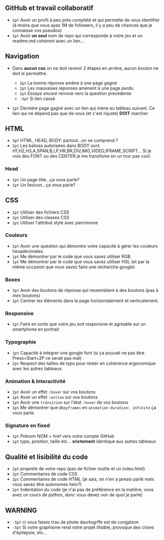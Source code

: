 ## GitHub et travail collaboratif

* `2pt` Avoir un profil à peu près complété et qui permette de vous identifier (à moins que vous ayez 1M de followers, il y a peu de chances que je connaisse vos pseudos) 
* `1pt` Avoir **un seul** nom de repo qui corresponde à notre jeu et un readme.md cohérent avec un lien...

## Navigation

* Dans **aucun cas** on ne doit revenir 2 étapes en arrière, aucun bouton ne doit le permettre.

  * `2pt` La bonne réponse amène à une page *gagné*
  * `2pt` Les mauvaises réponses amènent à une page *perdu*
  * `2pt` *Essaye encore* renvoie vers la question précédente 
  * `-5pt` Si lien cassé 

* `2pt` Dernière page gagné avec un lien qui mène au tableau suivant. Ce lien qui ne dépend pas que de vous (et c'est injuste) **DOIT** marcher


## HTML

* `3pt` HTML, HEAD, BODY: partout...on se comprend ?
* `2pt` Les balises autorisées dans BODY sont H1,H2,H3,A,SPAN,B,I,P,HR,BR,DIV,IMG,VIDEO,IFRAME,SCRIPT... Si je vois des FONT ou des CENTER je me transfome en un truc pas cool.

### Head

* `1pt` Un page title...ça vous parle?
* `1pt` Un favicon...ça vous parle?

## CSS

* `2pt` Utiliser des fichiers CSS
* `2pt` Utiliser des classes CSS 
* `1pt` Utiliser l'attribut style avec parcimonie

### Couleurs

* `2pt` Avoir une question qui démontre votre capacité à gérer les couleurs hexadécimales.
* `1pt` Me démontrer par le code que vous savez utiliser RGB
* `1pt` Me démontrer par le code que vous savez utiliser HSL (et par la même occasion que vous savez faire une recherche google)

### Boxes

* `3pt` Avoir des boutons de réponse qui ressemblent à des boutons (pas à *mes* boutons)
* `1pt` Centrer les éléments dans la page horizontalement et verticalement.

### Responsive

* `2pt` Faire en sorte que votre jeu soit responsive et agréable sur un smartphone en portrait

### Typographie

* `1pt` Capacité à intégrer une google font (si ça pouvait ne pas être Press+Start+2P ce serait pas mal)
* `2pt` Respect des tailles de typo pour rester en cohérence ergonomique avec les autres tableaux.

### Animation & Interactivité

* `1pt` Avoir un effet `:hover` sur vos boutons
* `1pt` Avoir un effet `:active` sur vos boutons
* `1pt` Avoir une `transition` sur l'état `:hover` de vos boutons
* `1pt` Me démontrer que `@keyframes` en `animation-duration: infinite` ça vous parle.

### Signature en fixed 

  * `1pt` Prénom NOM + href vers votre compte GitHub
  * `1pt` typo, position, taille etc... **srictement** identique aux autres tableaux

## Qualité et lisibilité du code

* `2pt` propreté de votre repo (pas de fichier inutile et un index.html)
* `2pt` Commentaires de code CSS
* `2pt` Commentaires de code HTML (je sais, on n'en a jamais parlé mais vous savez être autonomes hein?)
* `2pt` Indentation du code (je n'ai pas de préférence en la matière, vous avez un cours de python, donc vous devez voir de quoi je parle)

## WARNING

* `-5pt` ci vous faisez trau de phote daurtogrffe est de conjgézon
* `-5pt` Si votre graphisme rend votre projet illisible, provoque des crises d'épilepsie, etc...
